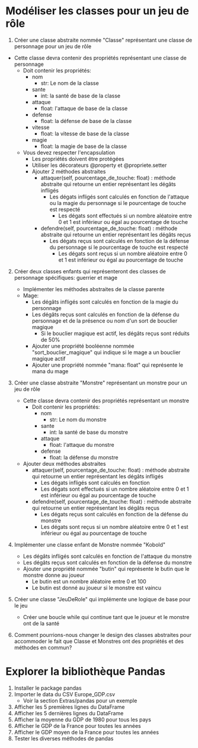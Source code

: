 # Modéliser les classes pour un jeu de rôle
1) Créer une classe abstraite nommée "Classe" représentant une classe de personnage pour un jeu de rôle
- Cette classe devra contenir des propriétés représentant une classe de personnage
  - Doit contenir les propriétés:
    - nom
      - str: Le nom de la classe
    - sante
      - int: la santé de base de la classe
    - attaque
      - float: l'attaque de base de la classe
    - defense
      - float: la défense de base de la classe
    - vitesse
      - float: la vitesse de base de la classe
    - magie
      - float: la magie de base de la classe
  - Vous devez respecter l'encapsulation
    - Les propriétés doivent être protégées
    - Utiliser les décorateurs @property et @propriete.setter
    - Ajouter 2 méthodes abstraites
      - attaquer(self, pourcentage_de_touche: float) : méthode abstraite qui retourne un entier représentant les dégâts infligés
        - Les dégats infligés sont calculés en fonction de l'attaque ou la magie du personnage si le pourcentage de touche est respecté
          - Les dégats sont effectués si un nombre aléatoire entre 0 et 1 est inférieur ou égal au pourcentage de touche
      - defendre(self, pourcentage_de_touche: float) : méthode abstraite qui retourne un entier représentant les dégâts reçus
        - Les dégats reçus sont calculés en fonction de la défense du personnage si le pourcentage de touche est respecté
          - Les dégats sont reçus si un nombre aléatoire entre 0 et 1 est inférieur ou égal au pourcentage de touche
2) Créer deux classes enfants qui représenteront des classes de personnage spécifiques: guerrier et mage
    - Implémenter les méthodes abstraites de la classe parente
    - Mage:
      - Les dégâts infligés sont calculés en fonction de la magie du personnage
      - Les dégâts reçus sont calculés en fonction de la défense du personnage et de la présence ou nom d'un sort de bouclier magique
        - Si le bouclier magique est actif, les dégâts reçus sont réduits de 50%
      - Ajouter une propriété booléenne nommée "sort_bouclier_magique" qui indique si le mage a un bouclier magique actif
      - Ajouter une propriété nommée "mana: float" qui représente le mana du mage
3) Créer une classe abstraite "Monstre" représentant un monstre pour un jeu de rôle
    - Cette classe devra contenir des propriétés représentant un monstre
      - Doit contenir les propriétés:
        - nom
          - str: Le nom du monstre
        - sante
          - int: la santé de base du monstre
        - attaque
          - float: l'attaque du monstre
        - defense
          - float: la défense du monstre
    - Ajouter deux méthodes abstraites
      - attaquer(self, pourcentage_de_touche: float) : méthode abstraite qui retourne un entier représentant les dégâts infligés
        - Les dégats infligés sont calculés en fonction
        - Les dégats sont effectués si un nombre aléatoire entre 0 et 1 est inférieur ou égal au pourcentage de touche
      - defendre(self, pourcentage_de_touche: float) : méthode abstraite qui retourne un entier représentant les dégâts reçus
        - Les dégats reçus sont calculés en fonction de la défense du monstre
        - Les dégats sont reçus si un nombre aléatoire entre 0 et 1 est inférieur ou égal au pourcentage de touche
4) Implémenter une classe enfant de Monstre nommée "Kobold"
    - Les dégâts infligés sont calculés en fonction de l'attaque du monstre
    - Les dégâts reçus sont calculés en fonction de la défense du monstre
    - Ajouter une propriété nommée "butin" qui représente le butin que le monstre donne au joueur
      - Le butin est un nombre aléatoire entre 0 et 100
      - Le butin est donné au joueur si le monstre est vaincu
5) Créer une classe "JeuDeRole" qui implémente une logique de base pour le jeu
    - Créer une boucle while qui continue tant que le joueur et le monstre ont de la santé

6) Comment pourrions-nous changer le design des classes abstraites pour accommoder le fait que Classe et Monstres ont des propriétés et des méthodes en commun?

# Explorer la bibliothèque Pandas
1) Installer le package pandas
2) Importer le data du CSV Europe_GDP.csv
   - Voir la section Extras/pandas pour un exemple
3) Afficher les 5 premières lignes du DataFrame
4) Afficher les 5 dernières lignes du DataFrame
5) Afficher la moyenne du GDP de 1980 pour tous les pays
6) Afficher le GDP de la France pour toutes les années
7) Afficher le GDP moyen de la France pour toutes les années
8) Tester les diverses méthodes de pandas

